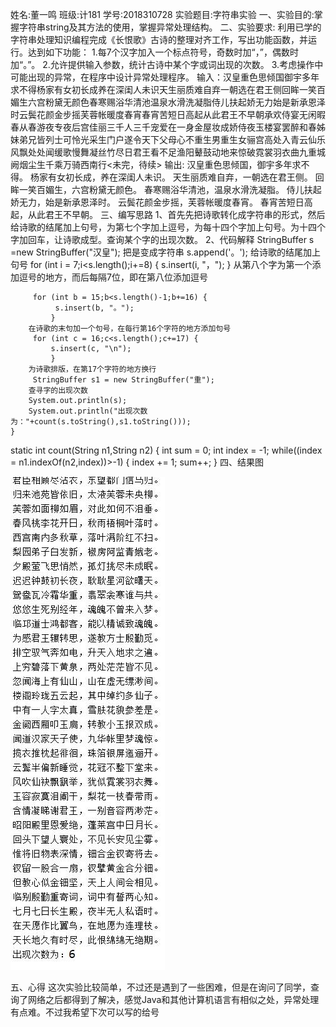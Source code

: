 姓名:董一鸣    班级:计181   学号:2018310728
实验题目:字符串实验
一、实验目的:掌握字符串string及其方法的使用，掌握异常处理结构。
二、实验要求: 利用已学的字符串处理知识编程完成《长恨歌》古诗的整理对齐工作，写出功能函数，并运行。达到如下功能：
1.每7个汉字加入一个标点符号，奇数时加“，”，偶数时加“。”。
2.允许提供输入参数，统计古诗中某个字或词出现的次数。
3.考虑操作中可能出现的异常，在程序中设计异常处理程序。
输入：汉皇重色思倾国御宇多年求不得杨家有女初长成养在深闺人未识天生丽质难自弃一朝选在君王侧回眸一笑百媚生六宫粉黛无颜色春寒赐浴华清池温泉水滑洗凝脂侍儿扶起娇无力始是新承恩泽时云鬓花颜金步摇芙蓉帐暖度春宵春宵苦短日高起从此君王不早朝承欢侍宴无闲暇春从春游夜专夜后宫佳丽三千人三千宠爱在一身金屋妆成娇侍夜玉楼宴罢醉和春姊妹弟兄皆列士可怜光采生门户遂令天下父母心不重生男重生女骊宫高处入青云仙乐风飘处处闻缓歌慢舞凝丝竹尽日君王看不足渔阳鼙鼓动地来惊破霓裳羽衣曲九重城阙烟尘生千乘万骑西南行<未完，待续>
输出:
汉皇重色思倾国，御宇多年求不得。
杨家有女初长成，养在深闺人未识。
天生丽质难自弃，一朝选在君王侧。 
回眸一笑百媚生，六宫粉黛无颜色。
春寒赐浴华清池，温泉水滑洗凝脂。 
侍儿扶起娇无力，始是新承恩泽时。 
云鬓花颜金步摇，芙蓉帐暖度春宵。 
春宵苦短日高起，从此君王不早朝。
三、编写思路
1、首先先把诗歌转化成字符串的形式，然后给诗歌的结尾加上句号，为第七个字加上逗号，为每十四个字加上句号。为十四个字加回车，让诗歌成型。查询某个字的出现次数。
2、代码解释
     StringBuffer s =new StringBuffer("汉皇");
     把是变成字符串
        s.append('。');
      给诗歌的结尾加上句号
     for (int i = 7;i<s.length();i+=8) {
         s.insert(i, "，");
             }
            从第八个字为第一个添加逗号的地方，而后每隔7位，即在第八位添加逗号
      
         for (int b = 15;b<s.length()-1;b+=16) {
              s.insert(b, "。");
             }
        在诗歌的末句加一个句号，在每行第16个字符的地方添加句号 
         for (int c = 16;c<s.length();c+=17) {
             s.insert(c, "\n");
             }
        为诗歌排版，在第17个字符的地方换行 
         StringBuffer s1 = new StringBuffer("重");
        查寻字的出现次数
        System.out.println(s);
        System.out.println("出现次数为："+count(s.toString(),s1.toString()));
    }
   static int count(String n1,String n2) {
     int sum = 0;
     int index = -1;
     while((index = n1.indexOf(n2,index))>-1) {
      index += 1;
      sum++;
     }
四、结果图

![image](https://github.com/dym6666/-2/blob/master/8d2bab545c2526777b7a1b9dc08c87b.jpg)

五、心得
这次实验比较简单，不过还是遇到了一些困难，但是在询问了同学，查询了网络之后都得到了解决，感觉Java和其他计算机语言有相似之处，异常处理有点难。不过我希望下次可以写的给号
